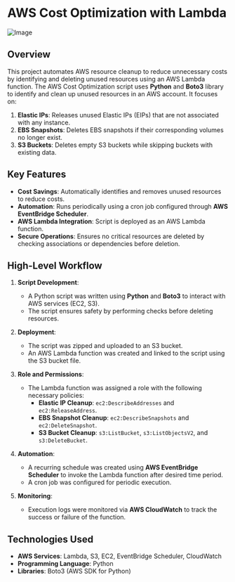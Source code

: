 # AWS Cost Optimization with Lambda

![Image](https://github.com/user-attachments/assets/36e536e5-cc18-46a1-b617-0be843024060)

## Overview

This project automates AWS resource cleanup to reduce unnecessary costs by identifying and deleting unused resources using an AWS Lambda function. The AWS Cost Optimization script uses **Python** and **Boto3** library to identify and clean up unused resources in an AWS account. It focuses on:

1. **Elastic IPs**: Releases unused Elastic IPs (EIPs) that are not associated with any instance.
2. **EBS Snapshots**: Deletes EBS snapshots if their corresponding volumes no longer exist.
3. **S3 Buckets**: Deletes empty S3 buckets while skipping buckets with existing data.

## Key Features

- **Cost Savings**: Automatically identifies and removes unused resources to reduce costs.
- **Automation**: Runs periodically using a cron job configured through **AWS EventBridge Scheduler**.
- **AWS Lambda Integration**: Script is deployed as an AWS Lambda function.
- **Secure Operations**: Ensures no critical resources are deleted by checking associations or dependencies before deletion.

## High-Level Workflow

1. **Script Development**:
   - A Python script was written using **Python** and **Boto3** to interact with AWS services (EC2, S3).
   - The script ensures safety by performing checks before deleting resources.

2. **Deployment**:
   - The script was zipped and uploaded to an S3 bucket.
   - An AWS Lambda function was created and linked to the script using the S3 bucket file.

3. **Role and Permissions**:
   - The Lambda function was assigned a role with the following necessary policies:
     - **Elastic IP Cleanup**: `ec2:DescribeAddresses` and `ec2:ReleaseAddress`.
     - **EBS Snapshot Cleanup**: `ec2:DescribeSnapshots` and `ec2:DeleteSnapshot`.
     - **S3 Bucket Cleanup**: `s3:ListBucket`, `s3:ListObjectsV2`, and `s3:DeleteBucket`.

4. **Automation**:
   - A recurring schedule was created using **AWS EventBridge Scheduler** to invoke the Lambda function after desired time period.
   - A cron job was configured for periodic execution.

5. **Monitoring**:
   - Execution logs were monitored via **AWS CloudWatch** to track the success or failure of the function.

## Technologies Used

- **AWS Services**: Lambda, S3, EC2, EventBridge Scheduler, CloudWatch
- **Programming Language**: Python
- **Libraries**: Boto3 (AWS SDK for Python)

